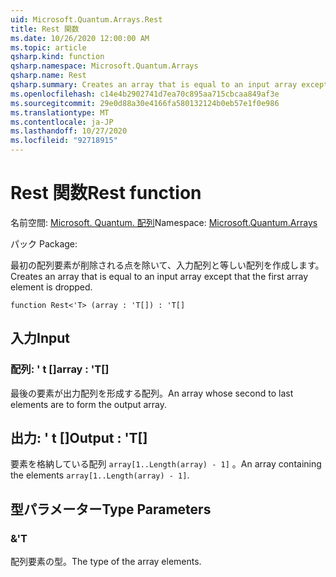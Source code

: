 ```yaml
---
uid: Microsoft.Quantum.Arrays.Rest
title: Rest 関数
ms.date: 10/26/2020 12:00:00 AM
ms.topic: article
qsharp.kind: function
qsharp.namespace: Microsoft.Quantum.Arrays
qsharp.name: Rest
qsharp.summary: Creates an array that is equal to an input array except that the first array element is dropped.
ms.openlocfilehash: c14e4b2902741d7ea70c895aa715cbcaa849af3e
ms.sourcegitcommit: 29e0d88a30e4166fa580132124b0eb57e1f0e986
ms.translationtype: MT
ms.contentlocale: ja-JP
ms.lasthandoff: 10/27/2020
ms.locfileid: "92718915"
---
```

# <a name="rest-function"></a><span data-ttu-id="3daed-102">Rest 関数</span><span class="sxs-lookup"><span data-stu-id="3daed-102">Rest function</span></span>

<span data-ttu-id="3daed-103">名前空間: [Microsoft. Quantum. 配列](xref:Microsoft.Quantum.Arrays)</span><span class="sxs-lookup"><span data-stu-id="3daed-103">Namespace: [Microsoft.Quantum.Arrays](xref:Microsoft.Quantum.Arrays)</span></span>

<span data-ttu-id="3daed-104">パック [](https://nuget.org/packages/)</span><span class="sxs-lookup"><span data-stu-id="3daed-104">Package: [](https://nuget.org/packages/)</span></span>


<span data-ttu-id="3daed-105">最初の配列要素が削除される点を除いて、入力配列と等しい配列を作成します。</span><span class="sxs-lookup"><span data-stu-id="3daed-105">Creates an array that is equal to an input array except that the first array element is dropped.</span></span>

```qsharp
function Rest<'T> (array : 'T[]) : 'T[]
```


## <a name="input"></a><span data-ttu-id="3daed-106">入力</span><span class="sxs-lookup"><span data-stu-id="3daed-106">Input</span></span>

### <a name="array--t"></a><span data-ttu-id="3daed-107">配列: ' t []</span><span class="sxs-lookup"><span data-stu-id="3daed-107">array : 'T[]</span></span>

<span data-ttu-id="3daed-108">最後の要素が出力配列を形成する配列。</span><span class="sxs-lookup"><span data-stu-id="3daed-108">An array whose second to last elements are to form the output array.</span></span>



## <a name="output--t"></a><span data-ttu-id="3daed-109">出力: ' t []</span><span class="sxs-lookup"><span data-stu-id="3daed-109">Output : 'T[]</span></span>

<span data-ttu-id="3daed-110">要素を格納している配列 `array[1..Length(array) - 1]` 。</span><span class="sxs-lookup"><span data-stu-id="3daed-110">An array containing the elements `array[1..Length(array) - 1]`.</span></span>

## <a name="type-parameters"></a><span data-ttu-id="3daed-111">型パラメーター</span><span class="sxs-lookup"><span data-stu-id="3daed-111">Type Parameters</span></span>

### <a name="t"></a><span data-ttu-id="3daed-112">&</span><span class="sxs-lookup"><span data-stu-id="3daed-112">'T</span></span>

<span data-ttu-id="3daed-113">配列要素の型。</span><span class="sxs-lookup"><span data-stu-id="3daed-113">The type of the array elements.</span></span>